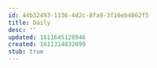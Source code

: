 ```yaml
---
id: 44b32493-1336-4d2c-8fa9-3f16eb4862f5
title: Daily
desc: ''
updated: 1611645128946
created: 1611314832099
stub: true
---
```

